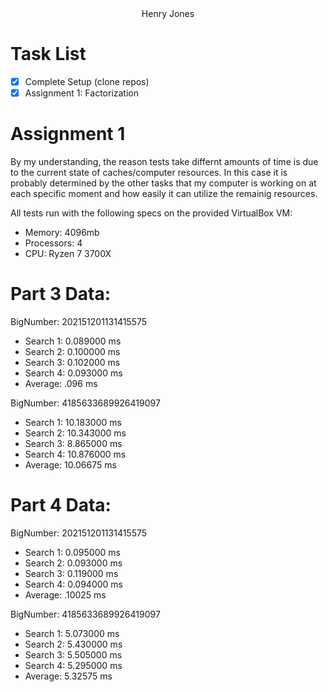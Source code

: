 
<center>Henry Jones</center>

# Task List
- [X] Complete Setup (clone repos)
- [x] Assignment 1: Factorization

# Assignment 1

By my understanding, the reason tests take differnt amounts of time is due to the current state of caches/computer resources. In this case it is probably determined by the other tasks that my computer is working on at each specific moment and how easily it can utilize the remainig resources.

All tests run with the following specs on the provided VirtualBox VM:

* Memory: 4096mb
* Processors: 4
* CPU: Ryzen 7 3700X

# Part 3 Data:

BigNumber: 202151201131415575
* Search 1: 0.089000 ms
* Search 2: 0.100000 ms
* Search 3: 0.102000 ms
* Search 4: 0.093000 ms
* Average: .096 ms

BigNumber: 4185633689926419097
* Search 1: 10.183000 ms
* Search 2: 10.343000 ms
* Search 3: 8.865000 ms
* Search 4: 10.876000 ms
* Average: 10.06675 ms

# Part 4 Data:

BigNumber: 202151201131415575
* Search 1: 0.095000 ms
* Search 2: 0.093000 ms
* Search 3: 0.119000 ms
* Search 4: 0.094000 ms
* Average: .10025 ms

BigNumber: 4185633689926419097
* Search 1: 5.073000 ms
* Search 2: 5.430000 ms
* Search 3: 5.505000 ms
* Search 4: 5.295000 ms
* Average: 5.32575 ms
